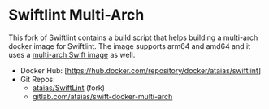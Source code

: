 # Swiftlint Multi-Arch

This fork of Swiftlint contains a [build script](./script/build-multi-arch-docker-image.sh) that helps building a
multi-arch docker image for Swiftlint. The image supports arm64 and amd64 and it uses a [multi-arch Swift image](https://hub.docker.com/repository/docker/ataias/swift) as well.

- Docker Hub: [https://hub.docker.com/repository/docker/ataias/swiftlint]
- Git Repos:
  - [ataias/SwiftLint](https://github.com/ataias/SwiftLint) (fork)
  - [gitlab.com/ataias/swift-docker-multi-arch](https://gitlab.com/ataias/swift-docker-multiarch)
